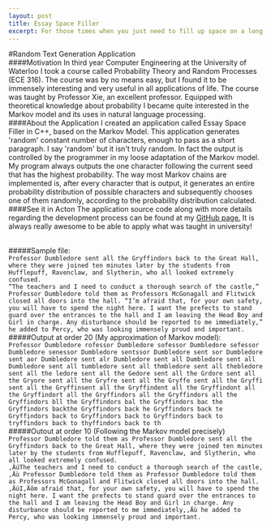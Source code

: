 ```yaml
---
layout: post
title: Essay Space Filler
excerpt: For those times when you just need to fill up space on a long dull essay.
---
```

#Random Text Generation Application
<br/>
####Motivation
In third year Computer Engineering at the University of Waterloo I took a course called Probability Theory and Random Processes 
(ECE 316). The course was by no means easy, but I found it to be immensely interesting and very useful in all applications of life. The course was taught by Professor Xie, an excellent professor. Equipped with theoretical knowledge about probability I became quite interested in the Markov model and its uses in natural language processing.
<br/>
####About the Application
I created an application called Essay Space Filler in C++, based on the Markov Model. This application generates 'random' constant number of characters, enough to pass as a short paragraph. I say 'random' but it isn't truly random. In fact the output is controlled by the programmer in my loose adaptation of the Markov model. My program always outputs the one character following the current seed that has the highest probability. The way most Markov chains are implemented is, after every character that is output, it generates an entire probability distribution of possible characters and subsequently chooses one of them randomly, according to the probability distribution calculated. 
<br/>
####See it in Acton
The application source code along with more details regarding the development process can be found at my 
<a href="https://github.com/rrazd/EssaySpaceFiller">GitHub page.</a> It is always really awesome to be able to apply what was taught
in university! 

<br/>
#####Sample file: 
<code>
Professor Dumbledore sent all the Gryffindors back to the Great Hall, where they were joined ten minutes later by the students from Hufflepuff, Ravenclaw, and Slytherin, who all looked extremely confused.
“The teachers and I need to conduct a thorough search of the castle,” Professor Dumbledore told them as Professors McGonagall and Flitwick closed all doors into the hall. “I’m afraid that, for your own safety, you will have to spend the night here. I want the prefects to stand guard over the entrances to the hall and I am leaving the Head Boy and Girl in charge. Any disturbance should be reported to me immediately,” he added to Percy, who was looking immensely proud and important.
</code>
#####Output at order 20 (My approximation of Markov model):
<code>
Professor Dumbledore rofessor Dumbledore sofessor Dumbledore sefessor Dumbledore senessor Dumbledore sentssor Dumbledore sent sor Dumbledore sent aor Dumbledore sent alr Dumbledore sent all Dumbledore sent all Dumbledore sent all tumbledore sent all thmbledore sent all thebledore sent all the ledore sent all the Gedore sent all the Grdore sent all the Gryore sent all the Gryfre sent all the Gryffe sent all the Gryffi sent all the Gryffinsent all the Gryffindent all the Gryffindont all the Gryffindort all the Gryffindors all the Gryffindors all the Gryffindors bll the Gryffindors bal the Gryffindors bac the Gryffindors backthe Gryffindors back he Gryffindors back te Gryffindors back to Gryffindors back to Gryffindors back to tryffindors back to thyffindors back to th
</code>
#####Outout at order 10 (Following the Markov model precisely)
<code>
Professor Dumbledore told them as Professor Dumbledore sent all the Gryffindors back to the Great Hall, where they were joined ten minutes later by the students from Hufflepuff, Ravenclaw, and Slytherin, who all looked extremely confused.
‚ÄúThe teachers and I need to conduct a thorough search of the castle,‚Äù Professor Dumbledore told them as Professor Dumbledore told them as Professors McGonagall and Flitwick closed all doors into the hall. ‚ÄúI‚Äôm afraid that, for your own safety, you will have to spend the night here. I want the prefects to stand guard over the entrances to the hall and I am leaving the Head Boy and Girl in charge. Any disturbance should be reported to me immediately,‚Äù he added to Percy, who was looking immensely proud and important.
</code>



